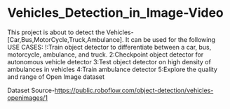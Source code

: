 # Vehicles_Detection_in_Image-Video

This project is about to detect the Vehicles-[Car,Bus,MotorCycle,Truck,Ambulance].
It can be used for the following USE CASES:
!:Train object detector to differentiate between a car, bus, motorcycle, ambulance, and truck.
2:Checkpoint object detector for autonomous vehicle detector
3:Test object detector on high density of ambulances in vehicles
4:Train ambulance detector
5:Explore the quality and range of Open Image dataset

Dataset Source-https://public.roboflow.com/object-detection/vehicles-openimages/1
